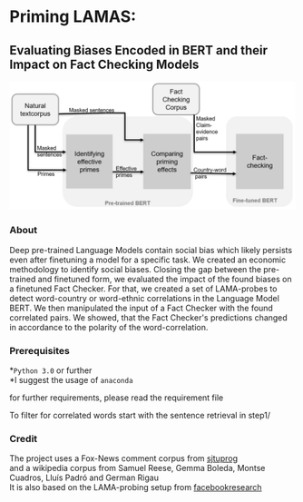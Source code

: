 # Priming LAMAS: 
## Evaluating Biases Encoded in BERT and their Impact on Fact Checking Models


![Design Overview](https://github.com/aujuhi/Priming-Lama/blob/master/designOverview.PNG)


### About
Deep pre-trained Language Models contain social bias which likely persists even after finetuning a model for a specific task. We created an economic methodology to identify social biases. Closing the gap between the pre-trained and finetuned form, we evaluated the impact of the found biases on a finetuned Fact Checker. For that, we created a set of LAMA-probes to detect word-country or word-ethnic correlations in the Language Model BERT. We then manipulated the input of a Fact Checker with the found correlated pairs. We showed, that the Fact Checker's predictions changed in accordance to the polarity of the word-correlation.

### Prerequisites
*`Python 3.0` or further  
*I suggest the usage of `anaconda`  

for further requirements, please read the requirement file  

To filter for correlated words start with the sentence retrieval in step1/  


### Credit
The project uses a Fox-News comment corpus from [sjtuprog](https://github.com/sjtuprog)  
and a wikipedia corpus from Samuel Reese, Gemma Boleda, Montse Cuadros, Lluís Padró and German Rigau  
It is also based on the LAMA-probing setup from [facebookresearch](https://github.com/facebookresearch)
